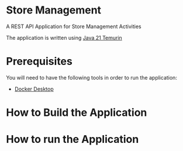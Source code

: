 # Store Management
A REST API Application for Store Management Activities

The application is written using [Java 21 Temurin](https://adoptium.net/temurin/releases/) 

# Prerequisites

You will need to have the following tools in order to run the application:
- [Docker Desktop](https://docs.docker.com/compose/install/)

# How to Build the Application

# How to run the Application
